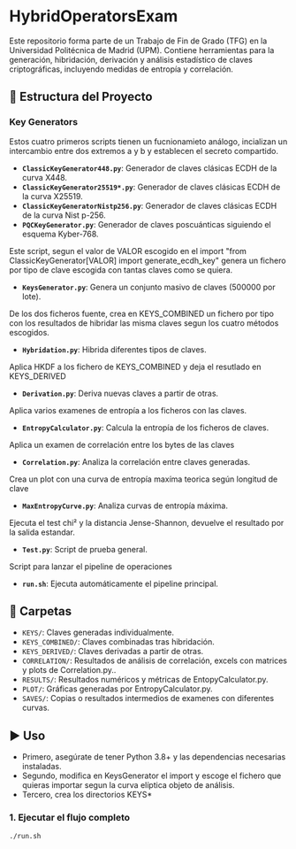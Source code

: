 # HybridOperatorsExam
Este repositorio forma parte de un Trabajo de Fin de Grado (TFG) en la Universidad Politécnica de Madrid (UPM). Contiene herramientas para la generación, hibridación, derivación y análisis estadístico de claves criptográficas, incluyendo medidas de entropía y correlación.

## 📁 Estructura del Proyecto

### Key Generators
Estos cuatro primeros scripts tienen un fucnionamieto análogo, incializan un intercambio entre dos extremos a y b y establecen el secreto compartido.
- **`ClassicKeyGenerator448.py`**: Generador de claves clásicas ECDH de la curva X448.
- **`ClassicKeyGenerator25519*.py`**: Generador de claves clásicas ECDH de la curva X25519.
- **`ClassicKeyGeneratorNistp256.py`**: Generador de claves clásicas ECDH de la curva Nist p-256.
- **`PQCKeyGenerator.py`**: Generador de claves poscuánticas siguiendo el esquema Kyber-768.

Este script, segun el valor de VALOR escogido en el import "from ClassicKeyGenerator[VALOR] import generate_ecdh_key" genera un fichero por tipo de clave escogida con tantas claves como se quiera.
- **`KeysGenerator.py`**: Genera un conjunto masivo de claves (500000 por lote).

De los dos ficheros fuente, crea en KEYS_COMBINED un fichero por tipo con los resultados de hibridar las misma claves segun los cuatro métodos escogidos.
- **`Hybridation.py`**: Hibrida diferentes tipos de claves.

Aplica HKDF a los fichero de KEYS_COMBINED y deja el resutlado en KEYS_DERIVED
- **`Derivation.py`**: Deriva nuevas claves a partir de otras.

Aplica varios examenes de entropía a los ficheros con las claves.
- **`EntropyCalculator.py`**: Calcula la entropía de los ficheros de claves.

Aplica un examen de correlación entre los bytes de las claves
- **`Correlation.py`**: Analiza la correlación entre claves generadas.

Crea un plot con una curva de entropía maxíma teorica según longitud de clave
- **`MaxEntropyCurve.py`**: Analiza curvas de entropía máxima.

Ejecuta el test chi² y la distancia Jense-Shannon, devuelve el resultado por la salida estandar.
- **`Test.py`**: Script de prueba general.

Script para lanzar el pipeline de operaciones
- **`run.sh`**: Ejecuta automáticamente el pipeline principal.

## 📂 Carpetas

- `KEYS/`: Claves generadas individualmente.
- `KEYS_COMBINED/`: Claves combinadas tras hibridación.
- `KEYS_DERIVED/`: Claves derivadas a partir de otras.
- `CORRELATION/`: Resultados de análisis de correlación, excels con matrices y plots de Correlation.py..
- `RESULTS/`: Resultados numéricos y métricas de EntopyCalculator.py.
- `PLOT/`: Gráficas generadas por EntropyCalculator.py.
- `SAVES/`: Copias o resultados intermedios de examenes con diferentes curvas.

## ▶️ Uso

- Primero, asegúrate de tener Python 3.8+ y las dependencias necesarias instaladas.
- Segundo, modifica en KeysGenerator el import y escoge el fichero que quieras importar segun la curva elíptica objeto de análisis.
- Tercero, crea los directorios KEYS*
### 1. Ejecutar el flujo completo

```bash
./run.sh

